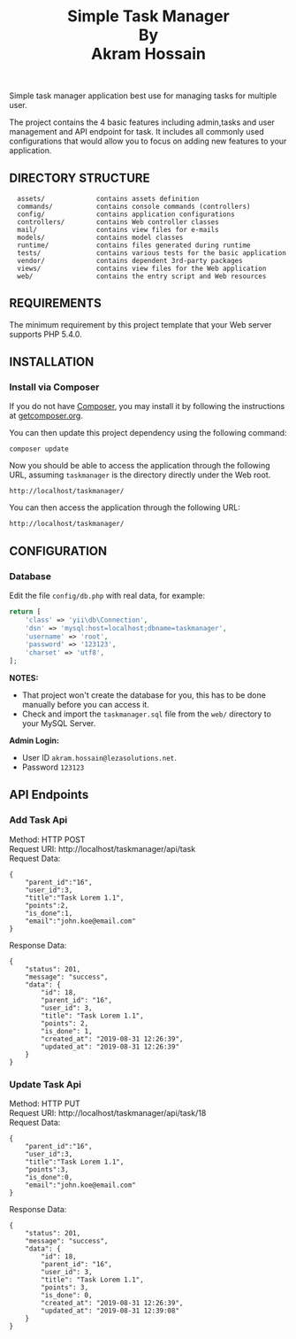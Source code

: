 <p align="center">
    <h1 align="center">Simple Task Manager <br/>By<br/>Akram Hossain</h1>
    <br>
</p>

Simple task manager application best use for managing tasks for multiple user.

The project contains the 4 basic features including admin,tasks and user management and API endpoint for task.
It includes all commonly used configurations that would allow you to focus on adding new
features to your application.

DIRECTORY STRUCTURE
-------------------

      assets/             contains assets definition
      commands/           contains console commands (controllers)
      config/             contains application configurations
      controllers/        contains Web controller classes
      mail/               contains view files for e-mails
      models/             contains model classes
      runtime/            contains files generated during runtime
      tests/              contains various tests for the basic application
      vendor/             contains dependent 3rd-party packages
      views/              contains view files for the Web application
      web/                contains the entry script and Web resources



REQUIREMENTS
------------

The minimum requirement by this project template that your Web server supports PHP 5.4.0.


INSTALLATION
------------

### Install via Composer

If you do not have [Composer](http://getcomposer.org/), you may install it by following the instructions
at [getcomposer.org](http://getcomposer.org/doc/00-intro.md#installation-nix).

You can then update this project dependency using the following command:

~~~
composer update
~~~

Now you should be able to access the application through the following URL, 
assuming `taskmanager` is the directory
directly under the Web root.

~~~
http://localhost/taskmanager/
~~~


You can then access the application through the following URL:

~~~
http://localhost/taskmanager/
~~~


CONFIGURATION
-------------

### Database

Edit the file `config/db.php` with real data, for example:

```php
return [
    'class' => 'yii\db\Connection',
    'dsn' => 'mysql:host=localhost;dbname=taskmanager',
    'username' => 'root',
    'password' => '123123',
    'charset' => 'utf8',
];
```

**NOTES:**
- That project won't create the database for you, this has to be done manually before you can access it.
- Check and import the `taskmanager.sql` file from the `web/` directory to your MySQL Server.


**Admin Login:**
- User ID `akram.hossain@lezasolutions.net`.
- Password `123123`

API Endpoints
-------------
### Add Task Api
Method: HTTP POST<br/>
Request URI: http://localhost/taskmanager/api/task<br/>
Request Data:
```
{
    "parent_id":"16",
    "user_id":3,
    "title":"Task Lorem 1.1",
    "points":2,
    "is_done":1,
    "email":"john.koe@email.com"
}
```
Response Data:
```
{
    "status": 201,
    "message": "success",
    "data": {
        "id": 18,
        "parent_id": "16",
        "user_id": 3,
        "title": "Task Lorem 1.1",
        "points": 2,
        "is_done": 1,
        "created_at": "2019-08-31 12:26:39",
        "updated_at": "2019-08-31 12:26:39"
    }
}
```

### Update Task Api
Method: HTTP PUT<br/>
Request URI: http://localhost/taskmanager/api/task/18<br/>
Request Data:
```
{
    "parent_id":"16",
    "user_id":3,
    "title":"Task Lorem 1.1",
    "points":3,
    "is_done":0,
    "email":"john.koe@email.com"
}
```
Response Data:
```
{
    "status": 201,
    "message": "success",
    "data": {
        "id": 18,
        "parent_id": "16",
        "user_id": 3,
        "title": "Task Lorem 1.1",
        "points": 3,
        "is_done": 0,
        "created_at": "2019-08-31 12:26:39",
        "updated_at": "2019-08-31 12:39:08"
    }
}
```